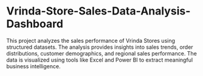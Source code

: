 # Vrinda-Store-Sales-Data-Analysis-Dashboard
This project analyzes the sales performance of Vrinda Stores using structured datasets. The analysis provides insights into sales trends, order distributions, customer demographics, and regional sales performance. The data is visualized using tools like Excel and Power BI to extract meaningful business intelligence.
